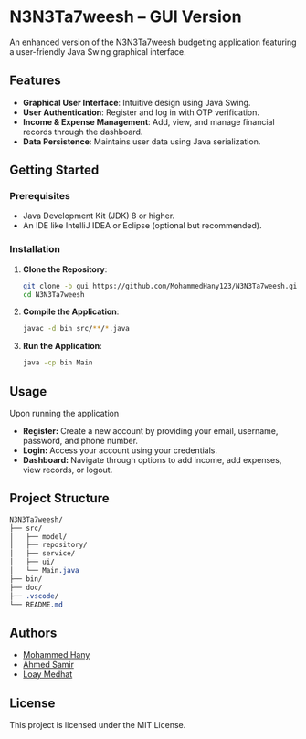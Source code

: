 
# N3N3Ta7weesh – GUI Version

An enhanced version of the N3N3Ta7weesh budgeting application featuring a user-friendly Java Swing graphical interface.

## Features

- **Graphical User Interface**: Intuitive design using Java Swing.
- **User Authentication**: Register and log in with OTP verification.
- **Income & Expense Management**: Add, view, and manage financial records through the dashboard.
- **Data Persistence**: Maintains user data using Java serialization.

## Getting Started

### Prerequisites

- Java Development Kit (JDK) 8 or higher.
- An IDE like IntelliJ IDEA or Eclipse (optional but recommended).

### Installation

1. **Clone the Repository**:

   ```bash
   git clone -b gui https://github.com/MohammedHany123/N3N3Ta7weesh.git
   cd N3N3Ta7weesh
   ```

2. **Compile the Application**:
    ```bash
    javac -d bin src/**/*.java
    ```

3. **Run the Application**:
   ```bash
   java -cp bin Main
   ```

## Usage
Upon running the application
- **Register:** Create a new account by providing your email, username, password, and phone number.
- **Login:** Access your account using your credentials.
- **Dashboard:** Navigate through options to add income, add expenses, view records, or logout.

## Project Structure

```css
N3N3Ta7weesh/
├── src/
│   ├── model/
│   ├── repository/
│   ├── service/
│   ├── ui/
│   └── Main.java
├── bin/
├── doc/
├── .vscode/
└── README.md
```

## Authors
- [Mohammed Hany](https://github.com/MohammedHany123)
- [Ahmed Samir](https://github.com/Ahmed-Samir11)
- [Loay Medhat](https://github.com/LoayMedhat)

## License
This project is licensed under the MIT License.
